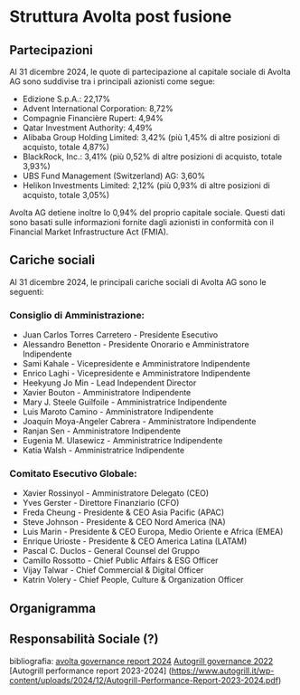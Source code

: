 # Struttura Avolta post fusione

## Partecipazioni
Al 31 dicembre 2024, le quote di partecipazione al capitale sociale di Avolta AG sono suddivise tra i principali azionisti come segue:

- Edizione S.p.A.: 22,17%
- Advent International Corporation: 8,72%
- Compagnie Financière Rupert: 4,94%
- Qatar Investment Authority: 4,49%
- Alibaba Group Holding Limited: 3,42% 
	(più 1,45% di altre posizioni di acquisto, totale 4,87%)
- BlackRock, Inc.: 3,41% 
	(più 0,52% di altre posizioni di acquisto, totale 3,93%)
- UBS Fund Management (Switzerland) AG: 3,60%
- Helikon Investments Limited: 2,12% 
	(più 0,93% di altre posizioni di acquisto, totale 3,05%)

Avolta AG detiene inoltre lo 0,94% del proprio capitale sociale. 
Questi dati sono basati sulle informazioni fornite dagli azionisti in conformità con il 
Financial Market Infrastructure Act (FMIA).

## Cariche sociali
Al 31 dicembre 2024, le principali cariche sociali di Avolta AG sono le seguenti:
### Consiglio di Amministrazione:

- Juan Carlos Torres Carretero - Presidente Esecutivo
- Alessandro Benetton - Presidente Onorario e Amministratore Indipendente
- Sami Kahale - Vicepresidente e Amministratore Indipendente
- Enrico Laghi - Vicepresidente e Amministratore Indipendente
- Heekyung Jo Min - Lead Independent Director
- Xavier Bouton - Amministratore Indipendente
- Mary J. Steele Guilfoile - Amministratrice Indipendente
- Luis Maroto Camino - Amministratore Indipendente
- Joaquín Moya-Angeler Cabrera - Amministratore Indipendente
- Ranjan Sen - Amministratore Indipendente
- Eugenia M. Ulasewicz - Amministratrice Indipendente
- Katia Walsh - Amministratrice Indipendente

### Comitato Esecutivo Globale:

- Xavier Rossinyol - Amministratore Delegato (CEO)
- Yves Gerster - Direttore Finanziario (CFO)
- Freda Cheung - Presidente & CEO Asia Pacific (APAC)
- Steve Johnson - Presidente & CEO Nord America (NA)
- Luis Marin - Presidente & CEO Europa, Medio Oriente e Africa (EMEA)
- Enrique Urioste - Presidente & CEO America Latina (LATAM)
- Pascal C. Duclos - General Counsel del Gruppo
- Camillo Rossotto - Chief Public Affairs & ESG Officer
- Vijay Talwar - Chief Commercial & Digital Officer
- Katrin Volery - Chief People, Culture & Organization Officer

## Organigramma

## Responsabilità Sociale (?)


bibliografia: 
[avolta governance report 2024](https://www.avoltaworld.com/system/files/2025-03/Corporate_Governance_Report_2024.pdf)
[Autogrill governance 2022](https://www.autogrill.com/sites/default/files/relazione_cg_esercizio_2022.pdf)
[Autogrill performance report 2023-2024] (https://www.autogrill.it/wp-content/uploads/2024/12/Autogrill-Performance-Report-2023-2024.pdf)
